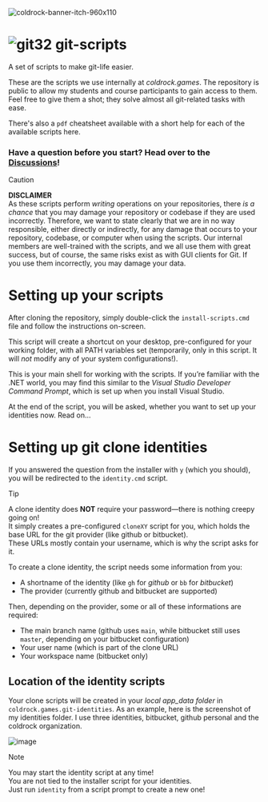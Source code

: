 ![coldrock-banner-itch-960x110](https://github.com/user-attachments/assets/2b8c07be-5c83-4f21-9b38-6df178758918)

# ![git32](https://github.com/user-attachments/assets/e57eef6d-49d1-430f-8f62-5818384f7d28) git-scripts
A set of scripts to make git-life easier.

These are the scripts we use internally at _coldrock.games_. The repository is public to allow my students and course participants to gain access to them.
Feel free to give them a shot; they solve almost all git-related tasks with ease.

There's also a `pdf` cheatsheet available with a short help for each of the available scripts here.

### Have a question before you start? Head over to the [Discussions](https://github.com/coldrockgames/git-scripts/discussions)!

> [!CAUTION]
> **DISCLAIMER**\
> As these scripts perform _writing_ operations on your repositories, there _is a chance_ that you may damage your repository or codebase if they are used incorrectly.
> Therefore, we want to state clearly that we are in no way responsible, either directly or indirectly, for any damage that occurs to your repository, codebase, or computer when using the scripts.
> Our internal members are well-trained with the scripts, and we all use them with great success, but of course, the same risks exist as with GUI clients for Git. If you use them incorrectly, you may damage your data.

# Setting up your scripts
After cloning the repository, simply double-click the `install-scripts.cmd` file and follow the instructions on-screen.

This script will create a shortcut on your desktop, pre-configured for your working folder, with all PATH variables set (temporarily, only in this script. It will _not_ modify any of your system configurations!).

This is your main shell for working with the scripts. If you’re familiar with the .NET world, you may find this similar to the _Visual Studio Developer Command Prompt_, which is set up when you install Visual Studio.

At the end of the script, you will be asked, whether you want to set up your identities now. Read on...

# Setting up git clone identities
If you answered the question from the installer with `y` (which you should), you will be redirected to the `identity.cmd` script.

> [!TIP]
> A clone identity does **NOT** require your password—there is nothing creepy going on!\
> It simply creates a pre-configured `cloneXY` script for you, which holds the base URL for
> the git provider (like github or bitbucket).\
> These URLs mostly contain your username, which is why the script asks for it.

To create a clone identity, the script needs some information from you:
* A shortname of the identity (like `gh` for _github_ or `bb` for _bitbucket_)
* The provider (currently github and bitbucket are supported)

Then, depending on the provider, some or all of these informations are required:
* The main branch name (github uses `main`, while bitbucket still uses `master`, depending on your bitbucket configuration)
* Your user name (which is part of the clone URL)
* Your workspace name (bitbucket only)

## Location of the identity scripts
Your clone scripts will be created in your _local app_data folder_ in `coldrock.games.git-identities`. As an example, here is the screenshot of my identities folder. I use three identities, bitbucket, github personal and the coldrock organization.

![image](https://github.com/user-attachments/assets/7cbbc56c-db0d-4a34-b344-06d8589427b4)


> [!NOTE]
> You may start the identity script at any time!\
> You are not tied to the installer script for your identities.\
> Just run `identity` from a script prompt to create a new one!
